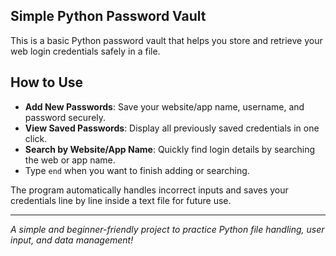 ##  Simple Python Password Vault

This is a basic Python password vault that helps you store and retrieve your web login credentials safely in a file.

##  How to Use

-  **Add New Passwords**: Save your website/app name, username, and password securely.
-  **View Saved Passwords**: Display all previously saved credentials in one click.
-  **Search by Website/App Name**: Quickly find login details by searching the web or app name.
-  Type `end` when you want to finish adding or searching.

The program automatically handles incorrect inputs and saves your credentials line by line inside a text file for future use.

---

 *A simple and beginner-friendly project to practice Python file handling, user input, and data management!*
